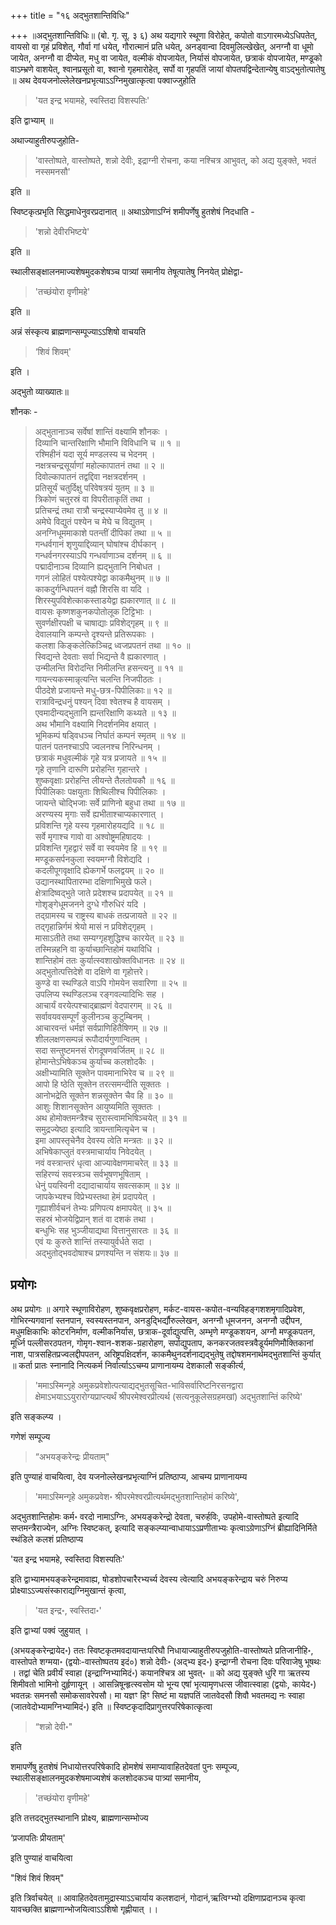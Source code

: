 +++
title = "१६ अद्भुतशान्तिविधिः"

+++
॥अद्भुतशान्तिविधिः॥ (बो. गृ. सू. ३ ६) अथ यद्यगारे स्थूणा विरोहेत्, कपोतो वाऽगारमध्येऽधिपतेत्, वायसो वा गृहं प्रविशेत्, गौर्वा गां धयेत्, गौरात्मानं प्रति धयेत्, अनड्वान्वा दिवमुलिल्खेखेत्, अनग्नौ वा धूमो जायेत, अनग्नौ वा दीप्येत, मधु वा जायेत, वल्मीकं वोपजायेत, निर्यासं वोपजायेत, छत्राकं वोपजायेत, मण्डूको वाऽम्भ्रणे वाशयेत्, श्वानप्रसूतो वा, श्वानो गृहमारोहेत्, सर्पो वा गृहपतिं जायां वोपतपद्विन्देतान्येषु वाऽद्भुतोत्पातेषु ॥ अथ देवयजनोल्लेलेखनप्रभृत्याऽऽग्निमुखात्कृत्वा पक्वाज्जुहोति 

> 'यत इन्द्र भयामहे, स्वस्तिदा विशस्पतिः' 

इति द्वाभ्याम् ॥ 

अथाज्याहुतीरुपजुहोति- 

> 'वास्तोष्पते, वास्तोष्पते, शन्नो देवीः, इद्राग्नी रोचना, कया नश्चित्र आभुवत्, को अद्य युङ्क्ते, भवतं नस्समनसौ' 

इति ॥ 

स्विष्टकृत्प्रभृति सिद्धमाधेनुवरप्रदानात् ॥ अथाऽग्रेणाऽग्निं शमीपर्णेषु हुतशेषं निदधाति -

> 'शन्नो देवीरभिष्टये' 

इति ॥ 

स्थालीसङ्क्षालनमाज्यशेषमुदकशेषञ्च पात्र्यां समानीय तेषूत्पातेषु निनयेत् प्रोक्षेद्वा- 

> 'तच्छंयोरा वृणीमहे' 

इति ॥ 

अन्नं संस्कृत्य ब्राह्मणान्सम्पूज्याऽऽशिषो वाचयति 

> ‘शिवं शिवम्' 

इति । 

अद्भुतो व्याख्यातः॥

शौनकः - 
> अद्भुतानाञ्च सर्वेषां शान्तिं वक्ष्यामि शौनकः ।   
दिव्यानि चान्तरिक्षाणि भौमानि विविधानि च ॥ १ ॥  
रश्मिहीनं यदा सूर्य मण्डलस्य च भेदनम् ।  
नक्षत्रचन्द्रसूर्याणां महोल्कापातनं तथा ॥ २ ॥  
दिवोल्कापातनं तद्वद्दिवा नक्षत्रदर्शनम् ।  
प्रतिसूर्यं चतुर्दिक्षु परिवेषत्रयं युतम् ॥ ३ ॥  
त्रिकोणं चतुरस्रं वा विपरीताकृतिं तथा ।  
प्रतिचन्द्रं तथा रात्रौ चन्द्रस्याप्येवमेव तु ॥ ४ ॥  
अमेघे विद्युतं पश्येन च मेघे च विद्युतम् ।  
अनग्निधूममाकाशे पतन्तीं दीपिकां तथा ॥ ५ ॥  
गन्धर्वगानं शृणुयाद्दिव्यान् घोषांश्च दीर्घकान् ।  
गन्धर्वनगरस्याऽपि गन्धर्वाणाञ्च दर्शनम् ॥ ६ ॥  
पद्मादीनाञ्च दिव्यानि ह्यद्भुतानि निबोधत ।  
गगनं लोहितं पश्येत्पश्येद्वा काकमैथुनम् ॥ ७ ॥  
काकदुर्गन्धिपतनं वह्नौ शिरसि वा यदि ।  
शिरस्युपविशेत्काकस्ताडयेद्वा ह्यकारणात् ॥ ८ ॥  
वायसः कृष्णशकुनकपोतोलूक टिट्टिभाः ।  
सुवर्णक्षीरपक्षी च चाषाद्याः प्रविशेद्गृहम् ॥ ९ ॥  
देवालयानि कम्पन्ते दृश्यन्ते प्रतिरूपकाः ।  
कलशा किङ्कलेत्किञ्चिद्र ध्वजप्रपतनं तथा ॥ १० ॥  
स्विद्यन्ते देवताः सर्वा भिद्यन्ते वै ह्यकारणात् ।  
उन्मीलन्ति विरोदन्ति निमीलन्ति हसन्त्यनु ॥ ११ ॥  
गायन्त्यकस्मान्नृत्यन्ति चलन्ति निजपीठतः ।  
पीठदेशे प्रजायन्ते मधु-छत्र-पिपीलिकाः॥ १२ ॥  
रात्राविन्द्रधनुं पश्यन् दिवा श्वेतश्च है वायसम् ।  
एवमादीन्यद्भुतानि ह्यन्तरिक्षाणि कथ्यते ॥ १३ ॥  
अथ भौमानि वक्ष्यामि निदर्शनमिव क्षयात् ।  
भूमिकम्पं षड्विधञ्च निर्घातं कम्पनं स्मृतम् ॥ १४ ॥  
पातनं पतनश्चाऽपि ज्वलनश्च निरिन्धनम् ।  
छत्राकं मधुवल्मीकं गृहे यत्र प्रजायते ॥ १५ ॥  
गृहे तृणानि दारूणि प्ररोहन्ति गृहान्तरे ।  
शुष्कवृक्षाः प्ररोहन्ति लीयन्ते तैलतोयकौ ॥ १६ ॥  
पिपीलिकाः पक्षयुताः शिथिलीश्च पिपीलिकाः ।  
जायन्ते चोद्भिजाः सर्वे प्राणिनो बहुधा तथा ॥ १७ ॥  
अरण्यस्य मृगाः सर्वे ह्यभीताश्चाप्यकारणात् ।  
प्रविशन्ति गृहे यस्य गृहमारोहयद्यदि ॥ १८ ॥  
सर्वे मृगाश्च गावो वा अश्वोष्ट्रमहिषादयः ।  
प्रविशन्ति गृहद्वारं सर्वे वा स्वयमेव हि ॥ १९ ॥  
मण्डूकसर्पनकुला स्वयमग्नौ विशेद्यदि ।  
कदलीपूगवृक्षादि ह्येकगर्भे फलद्वयम् ॥ २० ॥  
उद्यानस्थापितारम्भा दक्षिणाभिमुखे फले।  
क्षेत्रादिष्वद्भुते जाते प्रदेशश्च प्रदापयेत् ॥ २१ ॥  
गोशृङ्गेधूमजनने दुग्धे गौरुधिरं यदि ।  
तद्ग्रामस्य च राष्ट्रस्य बाधकं तत्प्रजायते ॥ २२ ॥  
तद्गृहान्निर्गमं श्रेयो मासं न प्रविशेद्गृहम् ।  
मासाऽतीते तथा सम्यग्गृहशुद्धिश्च कारयेत् ॥ २३ ॥  
तस्मिन्नहनि वा कुर्याच्छान्तिहोमं यथाविधि ।  
शान्तिहोमं ततः कुर्यात्स्वशाखोक्तविधानतः ॥ २४ ॥  
अद्भुतोत्पत्तिदेशे वा दक्षिणे वा गृहोत्तरे।  
कुण्डे वा स्थण्डिले वाऽपि गोमयेन सवारिणा ॥ २५ ॥  
उपलिप्य स्थण्डिलञ्च रङ्गवल्यादिभिः सह ।  
आचार्यं वरयेत्पश्चाद्ब्राह्मणं वेदपारगम् ॥ २६ ॥  
सर्वावयवसम्पूर्णं कुलीनञ्च कुटुम्बिनम् ।  
आचारवन्तं धर्मज्ञं सर्वप्राणिहितैषिणम् ॥ २७ ॥  
शीललक्षणसम्पन्नं रूपौदार्यगुणान्वितम् ।  
सदा सन्तुष्टमनसं रोगदूषणवर्जितम् ॥ २८ ॥  
होमान्तेऽभिषेकञ्च कुर्याच्च कलशोदकैः ।  
अक्षीभ्यामिति सूक्तेन पावमानाभिरेव च ॥ २९ ॥  
आपो हि ष्ठेति सूक्तेन तरत्समन्दीति सूक्ततः ।  
आनोभद्रेति सूक्तेन शन्नसूक्तेन चैव हि ॥ ३० ॥  
आशुः शिशानसूक्तेन आयुष्यमिति सूक्ततः ।  
अथ होमोक्तमन्त्रैश्च सुरास्त्वामभिषिञ्चयेत् ॥ ३१ ॥  
समुद्रज्येष्ठा इत्यादि त्रायन्तामित्यृचेन च ।  
इमा आपस्तृचेनैव देवस्य त्वेति मन्त्रतः ॥ ३२ ॥  
अभिषेकाप्लुतं वस्त्रमाचार्याय निवेदयेत् ।  
नवं वस्त्रान्तरं धृत्वा आज्यावेक्षणमाचरेत् ॥ ३३ ॥  
सहिरण्यं सवस्त्रञ्च सर्वभूषणभूषिताम् ।  
धेनुं पयस्विनी दद्यादाचार्याय सवत्सकाम् ॥ ३४ ॥  
जापकेभ्यश्च विप्रेभ्यस्तथा हेमं प्रदापयेत् ।  
गृह्याशीर्वचनं तेभ्यः प्रणिपत्य क्षमापयेत् ॥ ३५ ॥  
सहस्रं भोजयेद्विप्रान् शतं वा दशकं तथा ।  
बन्धुभिः सह भुञ्जीयाद्यथा वित्तानुसारतः ॥ ३६ ॥  
एवं यः कुरुते शान्तिं तस्यायुर्वर्धते सदा ।  
अद्भुतोद्भवदोषाश्च प्रणश्यन्ति न संशयः॥ ३७ ॥ 

## प्रयोगः

अथ प्रयोगः ॥ अगारे स्थूणाविरोहण, शुष्कवृक्षप्ररोहण, मर्कट-वायस-कपोत-वन्यविहङ्गशशमृगादिप्रवेश, गोभिरन्यगवानां स्तनपान, स्वस्यस्तनपान, अनडुद्भिर्द्यौरुल्लेखन, अनग्नौ धूमजनन, अनग्नौ उद्दीपन, मधुमक्षिकाभिः कोटरनिर्माण, वल्मीकनिर्यास, छत्राक-दूर्वाद्युत्पत्ति, अम्भृणे मण्डूकशयन, अग्नौ मण्डूकपतन, मूर्ध्नि पल्लीसरठपतन, गोमृग-श्वान-शशक-ग्रहारोहण, सर्पाद्युपताप, कनकरजतवस्त्रवैडूर्यमणिमौक्तिकानां नाश, पात्रसहितप्रज्वलद्दीपपतन, अरिष्ट्रपक्षिदर्शन, काकमैथुनदर्शनाद्यद्भुतेषु तद्दोषशमनार्थमद्भुतशान्तिं कुर्यात् ॥ कर्ता प्रातः स्नानादि नित्यकर्म निर्वार्त्याऽऽचम्य प्राणानायम्य देशकालौ सङ्कीर्त्य, 

> 'ममाऽस्मिन्गृहे अमुकप्रवेशोत्पत्याद्यद्भुतसूचित-भाविसर्वारिष्टनिरसनद्वारा क्षेमाऽभयाऽऽयुरारोग्यप्राप्त्यर्थं श्रीपरमेश्वरप्रीत्यर्थ (सत्यनुकूलेसग्रहमखां) अद्भुतशान्तिं करिष्ये' 

इति सङ्कल्प्य । 

गणेशं सम्पूज्य 

> “अभयङ्करेन्द्रः प्रीयताम्" 

इति पुण्याहं वाचयित्वा, देव यजनोल्लेखनप्रभृत्याग्निं प्रतिष्ठाप्य, आचम्य प्राणानायम्य 

> 'ममाऽस्मिन्गृहे अमुकप्रवेश॰ श्रीपरमेश्वरप्रीत्यर्थमद्भुतशान्तिहोमं  करिष्ये', 

अद्भुतशान्तिहोमः कर्म॰ वरदो नामाऽग्निः, अभयङ्करेन्द्रो देवता, चरुर्हविः, उपहोमे-वास्तोष्पते इत्यादि सप्तमन्त्रैराज्येन, अग्निः स्विष्टकत्, इत्यादि सङ्कल्प्यान्वाधायाऽऽप्रणीताभ्यः कृत्वाऽग्रेणाऽग्निं ब्रीह्यादिनिर्मिते स्थंडिले कलशं प्रतिष्ठाप्य 

'यत इन्द्र भयामहे, स्वस्तिदा विशस्पतिः' 

इति द्वाभ्यामभयङ्करेन्द्रमावाह्य, षोडशोपचारैरभ्यर्च्य देवस्य त्वेत्यादि अभयङ्करेन्द्राय चरुं निरुप्य प्रोक्ष्याऽऽज्यसंस्काराद्यग्निमुखान्तं कृत्वा, 

> 'यत इन्द्र॰, स्वस्तिदा॰' 

इति द्वाभ्यां पक्वं जुहुयात् । 

(अभयङ्करेन्द्रायेद॰) ततः स्विष्टकृतमवदायान्तःपरिघौ निधायाज्याहुतीरुपजुहोति-वास्तोष्यते प्रतिजानीहि॰, वास्तोपते शग्मया॰ (द्वयोः-वास्तोष्पतय इदं०) शन्नो देवीः॰ (अद्भ्य इद॰) इन्द्राग्नी रोचना दिवः परिवाजेषु भूषथः । तद्वां चेति प्रवीर्यं स्वाहा (इन्द्राग्निभ्यामिदं॰) कयानश्चित्र आ भुवत्॰ ॥ को अद्य युङ्क्ते धुरि गा ऋतस्य शिमीवतो भामिनो दुर्हृणायून् । आसन्निषून्हृत्स्वसोम यो भून्य एषां भृत्यामृणधत्स जीवात्स्वाहा (द्वयोः, कायेद॰) भवतन्नः समनसौ समोकसावरेपसौ। मा यज्ञꣳ हिꣳ सिष्टं मा यज्ञपतिं जातवेदसौ शिवौ भवतमद्य नः स्वाहा (जातवेदोभ्यामग्निभ्यामिदं॰) इति ॥ स्विष्टकृदादिप्रागुत्तरपरिषेकात्कृत्वा 

> “शन्नो देवी॰" 

इति  

शमापर्णेषु हुतशेषं निधायोत्तरपरिषेकादि होमशेषं समाप्यावाहितदेवतां पुनः सम्पूज्य, स्थालीसङ्क्षालनमुदकशेषमाज्यशेषं कलशोदकञ्च पात्र्यां समानीय, 

> 'तच्छंयोरा वृणीमहे' 

इति तत्तदद्भुतस्थानानि प्रोक्ष्य, ब्राह्मणान्सम्भोज्य 

‘प्रजापतिः प्रीयताम्' 

इति पुण्याहं वाचयित्वा 

"शिवं शिवं शिवम्" 

इति त्रिर्वाचयेत् ॥ आवाहितदेवतामुद्रास्याऽऽचार्याय कलशदानं, गोदानं,ऋत्विग्भ्यो दक्षिणाप्रदानञ्च कृत्वा यावच्छक्ति ब्राह्मणान्भोजयित्वाऽऽशिषो गृह्णीयात् ।।
